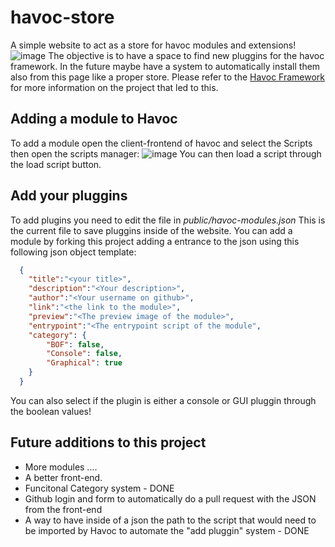 havoc-store
============
A simple website to act as a store for havoc modules and extensions!
![image](https://github.com/p4p1/havoc-store/assets/19672114/2229802e-ac69-40cf-b7b5-726ef9dcdce9)
The objective is to have a space to find new pluggins for the havoc framework. In the future maybe have a system
to automatically install them also from this page like a proper store. Please refer to the [Havoc Framework](https://havocframework.com/)
for more information on the project that led to this.

## Adding a module to Havoc
To add a module open the client-frontend of havoc and select the Scripts then open the scripts manager:
![image](https://github.com/p4p1/havoc-store/assets/19672114/1df4bcaf-e438-4571-a4ed-ee3cf81e3369)
You can then load a script through the load script button.

## Add your pluggins
To add plugins you need to edit the file in _public/havoc-modules.json_ This is the current file to save
pluggins inside of the website. You can add a module by forking this project adding a entrance to the json using
this following json object template:
```json
  {
    "title":"<your title>",
    "description":"<Your description>",
    "author":"<Your username on github>",
    "link":"<the link to the module>",
    "preview":"<The preview image of the module>",
    "entrypoint":"<The entrypoint script of the module",
    "category": {
        "BOF": false,
        "Console": false,
        "Graphical": true
    }
  }
```
You can also select if the plugin is either a console or GUI pluggin through the boolean values!

## Future additions to this project
 - More modules ....
 - A better front-end.
 - Funcitonal Category system - DONE
 - Github login and form to automatically do a pull request with the JSON from the front-end
 - A way to have inside of a json the path to the script that would need to be imported by Havoc to automate the "add pluggin" system - DONE
